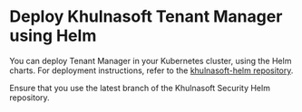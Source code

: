# Deploy Khulnasoft Tenant Manager using Helm

You can deploy Tenant Manager in your Kubernetes cluster, using the Helm charts. For deployment instructions, refer to the [khulnasoft-helm repository](https://github.com/khulnasoft/khulnasoft-helm/tree/2022.4/tenant-manager#khulnasoft-security-tenant-manager-helm-chart). 

Ensure that you use the latest branch of the Khulnasoft Security Helm repository.